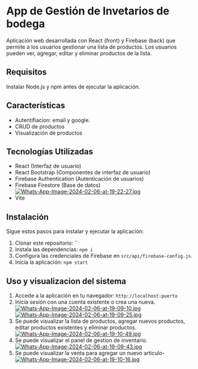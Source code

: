 # App de Gestión de Invetarios de bodega

Aplicación web desarrollada con React (front) y Firebase (back) que permite a los usuarios gestionar una lista de productos. Los usuarios pueden ver, agregar, editar y eliminar productos de la lista.

## Requisitos

Instalar Node.js y npm antes de ejecutar la aplicación.

## Características
- Autentifiacion: email y google.
- CRUD de productos
- Visualización de productos
  
## Tecnologías Utilizadas
- React (Interfaz de usuario)
- React Bootstrap (Componentes de interfaz de usuario)
- Firebase Authentication (Autenticación de usuarios)
- Firebase Firestore (Base de datos)
[![Whats-App-Image-2024-02-06-at-19-22-27.jpg](https://i.postimg.cc/3N6mrRMs/Whats-App-Image-2024-02-06-at-19-22-27.jpg)](https://postimg.cc/7J3fmqZ9)
- Vite
  
## Instalación

Sigue estos pasos para instalar y ejecutar la aplicación:

1. Clonar este repositorio: ``
2. Instala las dependencias: `npm i`
3. Configura las credenciales de Firebase en `src/api/firebase-config.js`.
4. Inicia la aplicación: `npm start`

## Uso y visualizacion del sistema 

1. Accede a la aplicación en tu navegador: `http://localhost:puerto`
2. Inicia sesión con una cuenta existente o crea una nueva.
[![Whats-App-Image-2024-02-06-at-19-09-10.jpg](https://i.postimg.cc/5yswF3hF/Whats-App-Image-2024-02-06-at-19-09-10.jpg)](https://postimg.cc/8frF2hP1)
[![Whats-App-Image-2024-02-06-at-19-09-25.jpg](https://i.postimg.cc/LsSn2P7d/Whats-App-Image-2024-02-06-at-19-09-25.jpg)](https://postimg.cc/0zt8CzPZ)
3. Se puede visualizar la lista de productos, agregar nuevos productos, editar productos existentes y eliminar productos.
[![Whats-App-Image-2024-02-06-at-19-10-49.jpg](https://i.postimg.cc/5tn3df0V/Whats-App-Image-2024-02-06-at-19-10-49.jpg)](https://postimg.cc/f3SXYnm2)
4. Se puede visualizar el panel de gestion de inventario.
[![Whats-App-Image-2024-02-06-at-19-09-43.jpg](https://i.postimg.cc/cCm1TkhX/Whats-App-Image-2024-02-06-at-19-09-43.jpg)](https://postimg.cc/SYnpxrwM)
5. Se puede visualizar la venta para agregar un nuevo articulo-
[![Whats-App-Image-2024-02-06-at-19-10-16.jpg](https://i.postimg.cc/K8tqVXBG/Whats-App-Image-2024-02-06-at-19-10-16.jpg)](https://postimg.cc/w1TQyGwZ)

